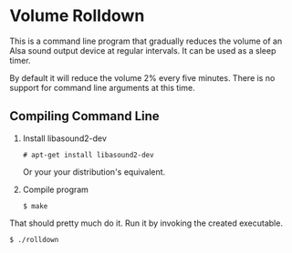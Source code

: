 # Volume Rolldown

This is a command line program that gradually reduces the volume of an Alsa sound output device at regular intervals. It can be used as a sleep timer.

By default it will reduce the volume 2% every five minutes. There is no support for command line arguments at this time.

## Compiling Command Line

1. Install libasound2-dev

    `# apt-get install libasound2-dev`

    Or your your distribution's equivalent.

2. Compile program

    `$ make`

That should pretty much do it. Run it by invoking the created executable.

`$ ./rolldown`
